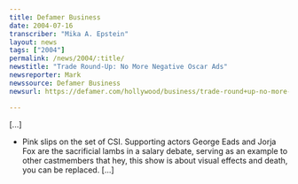 ```yaml
---
title: Defamer Business
date: 2004-07-16
transcriber: "Mika A. Epstein"
layout: news
tags: ["2004"]
permalink: /news/2004/:title/
newstitle: "Trade Round-Up: No More Negative Oscar Ads"
newsreporter: Mark
newssource: Defamer Business
newsurl: https://defamer.com/hollywood/business/trade-round+up-no-more-negative-oscar-campaign-ads-17788.php

---
```


[...]

* Pink slips on the set of CSI. Supporting actors George Eads and Jorja Fox are the sacrificial lambs in a salary debate, serving as an example to other castmembers that hey, this show is about visual effects and death, you can be replaced. [...]
